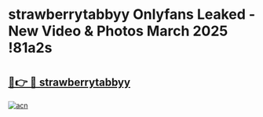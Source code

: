 # strawberrytabbyy Onlyfans Leaked - New Video & Photos March 2025 !81a2s

# <h2><a href="https://t1r54l.iuczelnia.edu.pl?title=strawberrytabbyy&ref=81a2s">🔗👉 🔴 strawberrytabbyy</a></h2>

[![acn](https://github.com/user-attachments/assets/0f9c940e-d8b0-45ae-aac7-cd30a18b3e1c)](https://t1r54l.iuczelnia.edu.pl?title=strawberrytabbyy&ref=81a2s)

